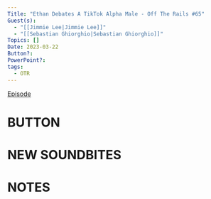```yaml
---
Title: "Ethan Debates A TikTok Alpha Male - Off The Rails #65"
Guest(s):
  - "[[Jimmie Lee|Jimmie Lee]]"
  - "[[Sebastian Ghiorghio|Sebastian Ghiorghio]]"
Topics: []
Date: 2023-03-22
Button?: 
PowerPoint?: 
tags:
  - OTR
---
```

[Episode](https://youtu.be/_7pONVxRvDQ)
# BUTTON
# NEW SOUNDBITES
# NOTES


